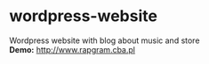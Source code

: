 # wordpress-website
Wordpress website with blog about music and store <br />
<strong>Demo:</strong> http://www.rapgram.cba.pl
